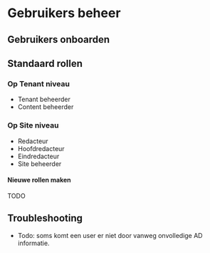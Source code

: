 # Gebruikers beheer

## Gebruikers onboarden


## Standaard rollen
### Op Tenant niveau
* Tenant beheerder
* Content beheerder

### Op Site niveau
* Redacteur
* Hoofdredacteur
* Eindredacteur
* Site beheerder

#### Nieuwe rollen maken
TODO

## Troubleshooting
* Todo: soms komt een user er niet door vanweg onvolledige AD informatie.
